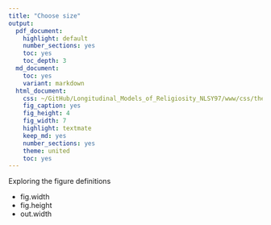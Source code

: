 ```yaml
---
title: "Choose size"
output:
  pdf_document:
    highlight: default
    number_sections: yes
    toc: yes
    toc_depth: 3
  md_document:
    toc: yes
    variant: markdown
  html_document:
    css: ~/GitHub/Longitudinal_Models_of_Religiosity_NLSY97/www/css/thesis.css
    fig_caption: yes
    fig_height: 4
    fig_width: 7
    highlight: textmate
    keep_md: yes
    number_sections: yes
    theme: united
    toc: yes
---
```


<!--  Set the working directory to the repository's base directory; this assumes the report is nested inside of only one directory.-->



Exploring the figure definitions

+ fig.width
+ fig.height
+ out.width





















